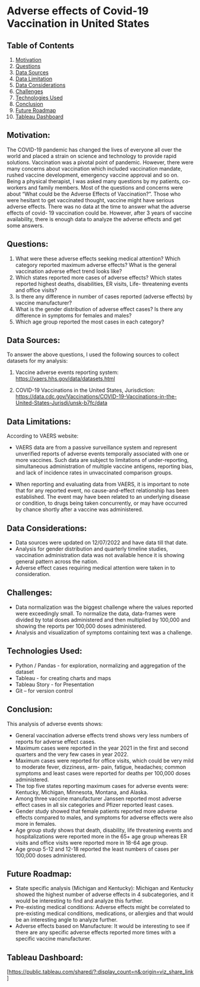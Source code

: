 # Adverse effects of Covid-19 Vaccination in United States #

## Table of Contents

 1. [Motivation](#1motivation)
 2. [Questions](#2questions)
 3. [Data Sources](#3datasources)
 4. [Data Limitation](#4datalimitation)
 5. [Data Considerations](#5dataconsiderations)
 6. [Challenges](#6challenges)
 7. [Technologies Used](#7technologiesused)
 8. [Conclusion](#8conclusion)
 9. [Future Roadmap](#9futureroadmap)
 10. [Tableau Dashboard](#10tableaudashboard)

## <a name="1motivation"></a> Motivation:

The COVID-19 pandemic has changed the lives of everyone all over the world and placed a strain on science and technology to provide rapid solutions. Vaccination was a pivotal point of pandemic. However, there were many concerns about vaccination which included vaccination mandate, rushed vaccine development, emergency vaccine approval and so on. Being a physical therapist, I was asked many questions by my patients, co-workers and family members. Most of the questions and concerns were about “What could be the Adverse Effects of Vaccination?”. Those who were hesitant to get vaccinated thought, vaccine might have serious adverse effects. There was no data at the time to answer what the adverse effects of covid- 19 vaccination could be. However, after 3 years of vaccine availability, there is enough data to analyze the adverse effects and get some answers.


## <a name="2questions"></a> Questions:

1.	What were these adverse effects seeking medical attention? Which category reported maximum adverse effects? What is the general vaccination adverse effect trend looks like?
2.	Which states reported more cases of adverse effects? Which states reported highest deaths, disabilities, ER visits, Life- threatening events and office visits?
3.	Is there any difference in number of cases reported (adverse effects) by vaccine manufacturer? 
4.	What is the gender distribution of adverse effect cases? Is there any difference in symptoms for females and males?
5.	Which age group reported the most cases in each category? 

## <a name="3datasources"></a> Data Sources:

To answer the above questions, I used the following sources to collect datasets for my analysis:
1.	Vaccine adverse events reporting system:
https://vaers.hhs.gov/data/datasets.html

2.	COVID-19 Vaccinations in the United States, Jurisdiction:
https://data.cdc.gov/Vaccinations/COVID-19-Vaccinations-in-the-United-States-Jurisdi/unsk-b7fc/data

## <a name="4datalimitation"></a> Data Limitations:

According to VAERS website:
* VAERS data are from a passive surveillance system and represent unverified reports of adverse events temporally associated with one or more vaccines. Such data are subject to limitations of under-reporting, simultaneous administration of multiple vaccine antigens, reporting bias, and lack of incidence rates in unvaccinated comparison groups.

* When reporting and evaluating data from VAERS, it is important to note that for any reported event, no cause-and-effect relationship has been established. The event may have been related to an underlying disease or condition, to drugs being taken concurrently, or may have occurred by chance shortly after a vaccine was administered.

## <a name="5dataconsiderations"></a> Data Considerations:

* Data sources were updated on 12/07/2022 and have data till that date. 
* Analysis for gender distribution and quarterly timeline studies, vaccination administration data was not available hence it is showing general pattern across the nation. 
*	Adverse effect cases requiring medical attention were taken in to consideration.

## <a name="6challenges"></a>Challenges:

*	Data normalization was the biggest challenge where the values reported were exceedingly small. To normalize the data, data-frames were divided by total    doses administered and then multiplied by 100,000 and showing the reports per 100,000 doses administered.
*	Analysis and visualization of symptoms containing text was a challenge.

## <a name="7technologiesused"></a>Technologies Used:

*	Python / Pandas - for exploration, normalizing and aggregation of the dataset
*	Tableau - for creating charts and maps
*	Tableau Story - for Presentation 
*	Git – for version control

## <a name="8conclusion"></a>Conclusion:

This analysis of adverse events shows:
*	General vaccination adverse effects trend shows very less numbers of reports for adverse effect cases.
*	Maximum cases were reported in the year 2021 in the first and second quarters and the very few cases in year 2022.
* Maximum cases were reported for office visits, which could be very mild to moderate fever, dizziness, arm- pain, fatigue, headaches; common symptoms and least cases were reported for deaths per 100,000 doses administered.
*	The top five states reporting maximum cases for adverse events were: Kentucky, Michigan, Minnesota, Montana, and Alaska.
*	Among three vaccine manufacturer Janssen reported most adverse effect cases in all six categories and Pfizer reported least cases.
*	Gender study showed that female patients reported more adverse effects compared to males, and symptoms for adverse effects were also more in females.
*	Age group study shows that death, disability, life threatening events and hospitalizations were reported more in the 65+ age group whereas ER visits and office visits were reported more in 18-64 age group.
*	Age group 5-12 and 12-18 reported the least numbers of cases per 100,000 doses administered.

## <a name="9futureroadmap"></a>Future Roadmap:

*	State specific analysis (Michigan and Kentucky): Michigan and Kentucky showed the highest number of adverse effects in 4 subcategories, and it would be interesting to find and analyze this further.
*	Pre-existing medical conditions: Adverse effects might be correlated to pre-existing medical conditions, medications, or allergies and that would be an interesting angle to analyze further.
*	Adverse effects based on Manufacture: It would be interesting to see if there are any specific adverse effects reported more times with a specific vaccine manufacturer.

 ## <a name="10tableaudashboard"></a>Tableau Dashboard:
 [https://public.tableau.com/shared/?:display_count=n&:origin=viz_share_link]





